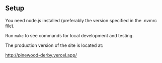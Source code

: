 ## Setup

You need node.js installed (preferably the version specified in the .nvmrc file).

Run `make` to see commands for local development and testing.

The production version of the site is located at:

http://pinewood-derby.vercel.app/
